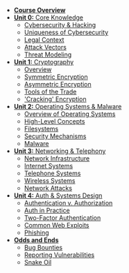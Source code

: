 - [**Course Overview**](/)
- [**Unit 0:** Core Knowledge]()
    - [Cybersecurity & Hacking]()
    - [Uniqueness of Cybersecurity]()
    - [Legal Context]()
    - [Attack Vectors]()
    - [Threat Modeling]()
- [**Unit 1:** Cryptography]()
    - [Overview]()
    - [Symmetric Encryption]()
    - [Asymmetric Encryption ]()
    - [Tools of the Trade]()
    - ['Cracking' Encryption]()
- [**Unit 2:** Operating Systems & Malware]()
    - [Overview of Operating Systems]()
    - [High-Level Concepts]()
    - [Filesystems]()
    - [Security Mechanisms]()
    - [Malware]()
- [**Unit 3:** Networking & Telephony]()
    - [Network Infrastructure]()
    - [Internet Systems]()
    - [Telephone Systems]()
    - [Wireless Systems]()
    - [Network Attacks]()
- [**Unit 4:** Auth & Systems Design]()
    - [Authentication v. Authorization]()
    - [Auth in Practice]()
    - [Two-Factor Authentication]()
    - [Common Web Exploits]()
    - [Phishing]()
- [**Odds and Ends**]()
    - [Bug Bounties]()
    - [Reporting Vulnerabilities]()
    - [Snake Oil]()